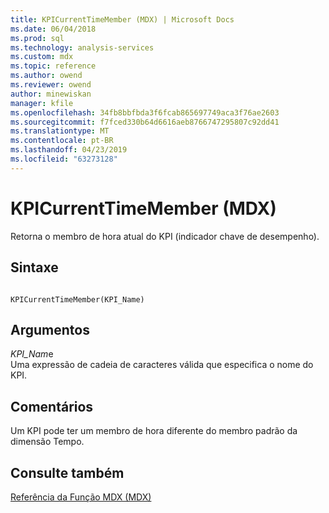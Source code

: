 ```yaml
---
title: KPICurrentTimeMember (MDX) | Microsoft Docs
ms.date: 06/04/2018
ms.prod: sql
ms.technology: analysis-services
ms.custom: mdx
ms.topic: reference
ms.author: owend
ms.reviewer: owend
author: minewiskan
manager: kfile
ms.openlocfilehash: 34fb8bbfbda3f6fcab865697749aca3f76ae2603
ms.sourcegitcommit: f7fced330b64d6616aeb8766747295807c92dd41
ms.translationtype: MT
ms.contentlocale: pt-BR
ms.lasthandoff: 04/23/2019
ms.locfileid: "63273128"
---
```

# <a name="kpicurrenttimemember-mdx"></a>KPICurrentTimeMember (MDX)


  Retorna o membro de hora atual do KPI (indicador chave de desempenho).  
  
## <a name="syntax"></a>Sintaxe  
  
```  
  
KPICurrentTimeMember(KPI_Name)  
```  
  
## <a name="arguments"></a>Argumentos  
 *KPI_Nam*e  
 Uma expressão de cadeia de caracteres válida que especifica o nome do KPI.  
  
## <a name="remarks"></a>Comentários  
 Um KPI pode ter um membro de hora diferente do membro padrão da dimensão Tempo.  
  
## <a name="see-also"></a>Consulte também  
 [Referência da Função MDX &#40;MDX&#41;](../mdx/mdx-function-reference-mdx.md)  
  
  
